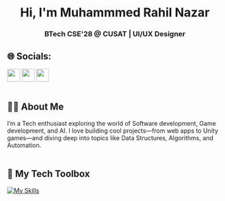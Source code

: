 ### <h1 align="center">Hi, I'm Muhammmed Rahil Nazar</h1>
<h3 align="center">BTech CSE'28 @ CUSAT | UI/UX Designer </h3>


## 🌐 Socials:

[<img align="center" height="30" src="https://img.shields.io/badge/linkedin-blue.svg?&style=for-the-badge&logo=linkedin&logoColor=white" />][LinkedIn]
[<img align="center" height="30" src="https://img.shields.io/badge/Gmail-D14836?style=for-the-badge&logo=gmail&logoColor=white" />][gmail]
[<img align="center" height="30" src="https://img.shields.io/badge/X-black.svg?style=for-the-badge&logo=x&logoColor=white&labelWidth=60" />][X]
<br></br>

## 🙋‍♂ About Me

I’m a Tech enthusiast exploring the world of Software development, Game development, and AI. I love building cool projects—from web apps to Unity games—and diving deep into topics like Data Structures, Algorithms, and Automation.
<br></br>

## 🧰 My Tech Toolbox
<!-- opencv -->
[![My Skills](https://skillicons.dev/icons?i=java,py,git,github,cpp,blender,c,figma,kubernetes,js,html,css,linux,docker,kubernates)](https://skillicons.dev)
<br></br>


[linkedin]:https://www.linkedin.com/in/muhammed-rahil-nazar-ab9393316/
[gmail]:mailto:nazarrahil0000@gmail.com
[X]:https://x.com/ralu_rahil

